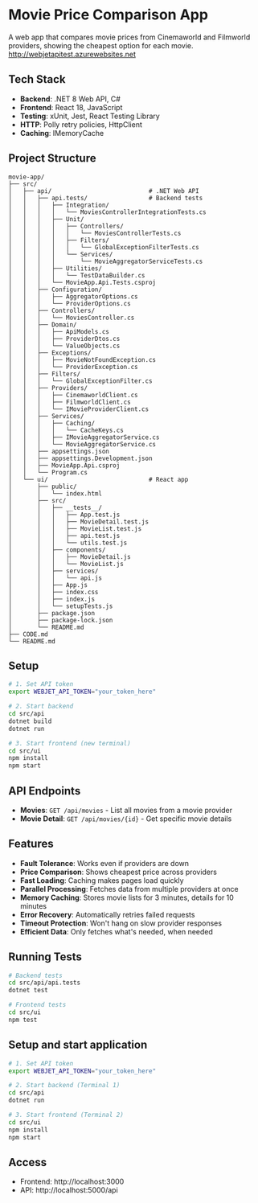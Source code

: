 # Movie Price Comparison App

A web app that compares movie prices from Cinemaworld and Filmworld providers, showing the cheapest option for each movie.
http://webjetapitest.azurewebsites.net

## Tech Stack
- **Backend**: .NET 8 Web API, C#
- **Frontend**: React 18, JavaScript
- **Testing**: xUnit, Jest, React Testing Library
- **HTTP**: Polly retry policies, HttpClient
- **Caching**: IMemoryCache

## Project Structure
```
movie-app/
├── src/
│   ├── api/                           # .NET Web API
│   │   ├── api.tests/                 # Backend tests
│   │   │   ├── Integration/
│   │   │   │   └── MoviesControllerIntegrationTests.cs
│   │   │   ├── Unit/
│   │   │   │   ├── Controllers/
│   │   │   │   │   └── MoviesControllerTests.cs
│   │   │   │   ├── Filters/
│   │   │   │   │   └── GlobalExceptionFilterTests.cs
│   │   │   │   └── Services/
│   │   │   │       └── MovieAggregatorServiceTests.cs
│   │   │   ├── Utilities/
│   │   │   │   └── TestDataBuilder.cs
│   │   │   └── MovieApp.Api.Tests.csproj
│   │   ├── Configuration/
│   │   │   ├── AggregatorOptions.cs
│   │   │   └── ProviderOptions.cs
│   │   ├── Controllers/
│   │   │   └── MoviesController.cs
│   │   ├── Domain/
│   │   │   ├── ApiModels.cs
│   │   │   ├── ProviderDtos.cs
│   │   │   └── ValueObjects.cs
│   │   ├── Exceptions/
│   │   │   ├── MovieNotFoundException.cs
│   │   │   └── ProviderException.cs
│   │   ├── Filters/
│   │   │   └── GlobalExceptionFilter.cs
│   │   ├── Providers/
│   │   │   ├── CinemaworldClient.cs
│   │   │   ├── FilmworldClient.cs
│   │   │   └── IMovieProviderClient.cs
│   │   ├── Services/
│   │   │   ├── Caching/
│   │   │   │   └── CacheKeys.cs
│   │   │   ├── IMovieAggregatorService.cs
│   │   │   └── MovieAggregatorService.cs
│   │   ├── appsettings.json
│   │   ├── appsettings.Development.json
│   │   ├── MovieApp.Api.csproj
│   │   └── Program.cs
│   └── ui/                            # React app
│       ├── public/
│       │   └── index.html
│       ├── src/
│       │   ├── __tests__/
│       │   │   ├── App.test.js
│       │   │   ├── MovieDetail.test.js
│       │   │   ├── MovieList.test.js
│       │   │   ├── api.test.js
│       │   │   └── utils.test.js
│       │   ├── components/
│       │   │   ├── MovieDetail.js
│       │   │   └── MovieList.js
│       │   ├── services/
│       │   │   └── api.js
│       │   ├── App.js
│       │   ├── index.css
│       │   ├── index.js
│       │   └── setupTests.js
│       ├── package.json
│       ├── package-lock.json
│       └── README.md
├── CODE.md
└── README.md
```

## Setup

```bash
# 1. Set API token
export WEBJET_API_TOKEN="your_token_here"

# 2. Start backend
cd src/api
dotnet build
dotnet run

# 3. Start frontend (new terminal)
cd src/ui
npm install
npm start
```

## API Endpoints
- **Movies**: `GET /api/movies` - List all movies from a movie provider
- **Movie Detail**: `GET /api/movies/{id}` - Get specific movie details

## Features
- **Fault Tolerance**: Works even if providers are down
- **Price Comparison**: Shows cheapest price across providers
- **Fast Loading**: Caching makes pages load quickly
- **Parallel Processing**: Fetches data from multiple providers at once
- **Memory Caching**: Stores movie lists for 3 minutes, details for 10 minutes
- **Error Recovery**: Automatically retries failed requests
- **Timeout Protection**: Won't hang on slow provider responses
- **Efficient Data**: Only fetches what's needed, when needed

## Running Tests

```bash
# Backend tests
cd src/api/api.tests
dotnet test

# Frontend tests
cd src/ui
npm test
```

## Setup and start application

```bash
# 1. Set API token
export WEBJET_API_TOKEN="your_token_here"

# 2. Start backend (Terminal 1)
cd src/api
dotnet run

# 3. Start frontend (Terminal 2)
cd src/ui
npm install
npm start
```

## Access
- Frontend: http://localhost:3000
- API: http://localhost:5000/api
